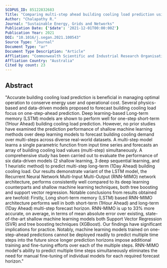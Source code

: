 ```yaml
---
SCOPUS_ID: 85122832683
Title: "Comparing multi-step ahead building cooling load prediction using shallow machine learning and deep learning models"
Author: "Chalapathy R."
Journal: "Sustainable Energy, Grids and Networks"
Publication Date: {'$date': '2021-12-01T00:00:00Z'}
Publication Year: 2021
DOI: "10.1016/j.segan.2021.100543"
Source Type: "Journal"
Document Type: "ar"
Document Type Description: "Article"
Affliation: "Commonwealth Scientific and Industrial Research Organisation"
Affliation Country: "Australia"
Cited by count: 23
---
```


## Abstract
"Accurate building cooling load prediction is beneficial in managing optimal operation to conserve energy user and operational cost. Several physics-based and data-driven models proposed to forecast building cooling load focus on one-step-ahead prediction. Deep learning-based Long-term memory (LSTM) models are shown to perform well for one-step short-term (1Hour Ahead) building cooling load prediction. However, no prior studies have examined the prediction performance of shallow machine learning methods over deep learning models to forecast building cooling demand over multi-steps across diverse real-world datasets. A multi-step model learns a single parametric function from input time series and forecasts an array of building cooling load values (multi-step) simultaneously. A comprehensive study has been carried out to evaluate the performance of six data-driven models (2 shallow learning, 3 deep sequential learning, and 1 heuristic method) to predict multi-step long-term (1Day Ahead) building cooling load. Our results demonstrate variant of the LSTM model, the Recurrent Neural Network Multi-Input Multi-Output (RNN-MIMO) network architecture, performs consistently well compared to its deep learning counterparts and shallow machine learning techniques, both tree boosting and support vector regression. Notable conclusions from results obtained are twofold: Firstly, Long short-term memory (LSTM) based RNN-MIMO architecture performs well in both short-term (1Hour Ahead) and long-term (1Day Ahead) multi-step forecast horizon. RNN-MIMO is up to 33% more accurate, on average, in terms of mean absolute error over existing, state-of-the-art shallow machine learning models both Support Vector Regression (SVR) and tree boosting techniques (XGBoost). Our findings have significant implications for practice. Notably, machine learning models trained on one-step-ahead predictions cannot be deployed readily to predict multiple time steps into the future since longer prediction horizons impose additional training and fine-tuning efforts over each of the multiple steps. RNN-MIMO model's ability to predict multiple time steps simultaneously eliminates the need for manual fine-tuning of individual models for each required forecast horizon."

